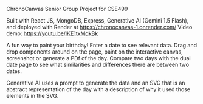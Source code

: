ChronoCanvas
Senior Group Project for CSE499

Built with React JS, MongoDB, Express, Generative AI (Gemini 1.5 Flash), and deployed with Render at https://chronocanvas-1.onrender.com/
Video demo: https://youtu.be/lKE1txMdkBk

A fun way to paint your birthday! Enter a date to see relevant data. Drag and drop components around on the page, paint on the interactive canvas, screenshot or generate a PDf of the day. 
Compare two days with the dual date page to see what similarities and differences there are between two dates. 

Generative AI uses a prompt to generate the data and an SVG that is an abstract representation of the day with a description of why it used those elements in the SVG. 
